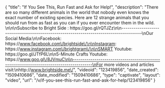 {
    "title": "If You See This, Run Fast and Ask for Help!",
    "description": "There are so many different animals in the world that nobody even knows the exact number of existing species. Here are 12 strange animals that you should run from as fast as you can if you ever encounter them in the wild. \n\n\nSubscribe to Bright Side : https:\/\/goo.gl\/rQTJZz\n\n----------------------------------------------------------------------------------------\nOur Social Media:\n\nFacebook: https:\/\/www.facebook.com\/brightside\/\n\nInstagram: https:\/\/www.instagram.com\/brightgram\/\n\nSMART Youtube: https:\/\/goo.gl\/JTfP6L\n\n5-Minute Crafts Youtube: https:\/\/www.goo.gl\/8JVmuC\n\n----------------------------------------------------------------------------------------\nFor more videos and articles visit:\nhttp:\/\/www.brightside.me\/",
    "videoid": "123419856",
    "date_created": "1509410686",
    "date_modified": "1509410686",
    "type": "captivate",
    "layout": "video",
    "url": "\/v\/if-you-see-this-run-fast-and-ask-for-help\/123419856"
}